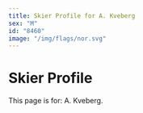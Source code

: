 ```yaml
---
title: Skier Profile for A. Kveberg
sex: "M"
id: "8460"
image: "/img/flags/nor.svg" 
---
```


# Skier Profile

This page is for: A. Kveberg.
    